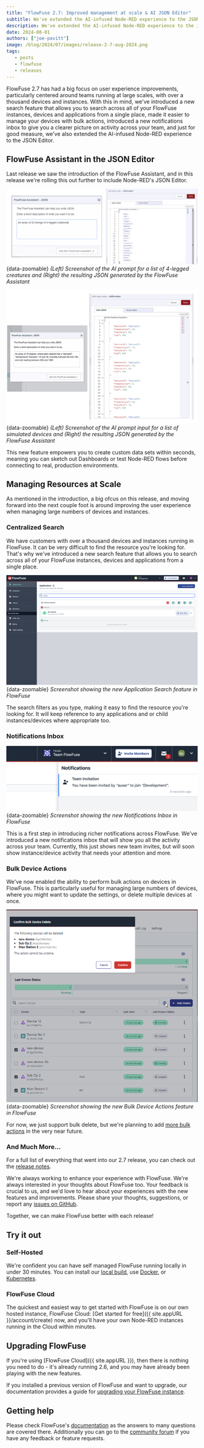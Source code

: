 ```yaml
---
title: "FlowFuse 2.7: Improved management at scale & AI JSON Editor"
subtitle: We've extended the AI-infused Node-RED experience to the JSON Editor, plus improvements to managing and searching your resources on FlowFuse.
description: We've extended the AI-infused Node-RED experience to the JSON Editor, plus improvements to managing and searching your resources on FlowFuse
date: 2024-08-01
authors: ["joe-pavitt"]
image: /blog/2024/07/images/release-2-7-aug-2024.png
tags:
   - posts
   - flowfuse
   - releases
---
```


FlowFuse 2.7 has had a big focus on user experience improvements, particularly centered around teams running at large scales, with over a thousand devices and instances. With this in mind, we've introduced a new search feature that allows you to search across all of your FlowFuse instances, devices and applications from a single place, made it easier to manage your devices with bulk actions, introduced a new notifications inbox to give you a clearer picture on activity across your team, and just for good measure, we've also extended the AI-infused Node-RED experience to the JSON Editor.

<!--more-->

## FlowFuse Assistant in the JSON Editor

Last release we saw the introduction of the FlowFuse Assistant, and in this release we're rolling this out further to include Node-RED's JSON Editor. 

![(Left) Screenshot of the AI prompt for a list of 4-legged creatures and (Right) the resulting JSON generated by the FlowFuse Assistant](./images/ask-assistant-json.png){data-zoomable}
_(Left) Screenshot of the AI prompt for a list of 4-legged creatures and (Right) the resulting JSON generated by the FlowFuse Assistant_

![(Left) Screenshot of the AI prompt input for a list of simulated devices and (Right) the resulting JSON generated by the FlowFuse Assistant](./images/ask-assistant-json-2.jpg){data-zoomable}
_(Left) Screenshot of the AI prompt input for a list of simulated devices and (Right) the resulting JSON generated by the FlowFuse Assistant_

This new feature empowers you to create custom data sets within seconds, meaning you can sketch out Dashboards or test Node-RED flows before connecting to real, production environments.

## Managing Resources at Scale

As mentioned in the introduction, a big ofcus on this release, and moving forward into the next couple foot is around improving the user experience when managing large numbers of devices and instances.

### Centralized Search

We have customers with over a thousand devices and instances running in FlowFuse. It can be very difficult to find the resource you're looking for. That's why we've introduced a new search feature that allows you to search across all of your FlowFuse instances, devices and applications from a single place.

![Screenshot showing the new Application Search feature in FlowFuse](../../../changelog/2024/07/images/applications-search.png){data-zoomable}
_Screenshot showing the new Application Search feature in FlowFuse_

The search filters as you type, making it easy to find the resource you're looking for. It will keep reference to any applications and or child instances/devices where appropriate too.

### Notifications Inbox

![Screenshot showing the new Notifications Inbox in FlowFuse](../../../changelog/2024/07/images/notifications-inbox.png){data-zoomable}
_Screenshot showing the new Notifications Inbox in FlowFuse_

This is a first step in introducing richer notifications across FlowFuse. We've introduced a new notifications inbox that will show you all the activity across your team. Currently, this just shows new team invites, but will soon show instance/device activity that needs your attention and more.

### Bulk Device Actions

We've now enabled the ability to perform bulk actions on devices in FlowFuse. This is particularly useful for managing large numbers of devices, where you might want to update the settings, or delete multiple devices at once.

![Screenshot showing the new Bulk Device Actions feature in FlowFuse](../../../changelog/2024/07/images/bulk-delete-1.png){data-zoomable}
_Screenshot showing the new Bulk Device Actions feature in FlowFuse_

For now, we just support bulk delete, but we're planning to add [more bulk actions](https://github.com/FlowFuse/flowfuse/issues/2381) in the very near future.


### And Much More...

For a full list of everything that went into our 2.7 release, you can check out the [release notes](https://github.com/FlowFuse/flowfuse/releases/tag/v2.7.0).

We're always working to enhance your experience with FlowFuse. We're always interested in your thoughts about FlowFuse too. Your feedback is crucial to us, and we'd love to hear about your experiences with the new features and improvements. Please share your thoughts, suggestions, or report any [issues on GitHub](https://github.com/FlowFuse/flowfuse/issues/new/choose). 

Together, we can make FlowFuse better with each release!

## Try it out

### Self-Hosted

We're confident you can have self managed FlowFuse running locally in under 30 minutes. You can install our [local build](/docs/install/local/), use [Docker](/docs/install/docker/), or [Kubernetes](/docs/install/kubernetes/).

### FlowFuse Cloud

The quickest and easiest way to get started with FlowFuse is on our own hosted instance, FlowFuse Cloud: [Get started for free]({{ site.appURL }}/account/create) now, and you'll have your own Node-RED instances running in the Cloud within minutes.

## Upgrading FlowFuse

If you're using [FlowFuse Cloud]({{ site.appURL }}), then there is nothing you need to do - it's already running 2.6, and you may have already been playing with the new features.

If you installed a previous version of FlowFuse and want to upgrade, our documentation provides a
guide for [upgrading your FlowFuse instance](/docs/upgrade/).

## Getting help

Please check FlowFuse's [documentation](/docs/) as the answers to many questions are covered there. Additionally you can go to the [community forum](https://discourse.nodered.org/c/vendors/flowfuse/24) if you have
any feedback or feature requests.
